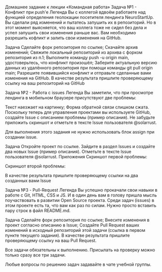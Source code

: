 Домашнее задание к лекции «Командная работа»
Задача №1 - Конфликт при push'е
Легенда
Вы с коллегой вдвоём работаете над функцией определения геолокации посетителя лендинга NeuroStartUp. Вы сделали ряд изменений и пытатесь запушить их в репозиторий. Но в этот момент выясняется, что ваш коллега тоже не сидел без дела и успел запушить свои изменения раньше вас. Вам необходимо разрешить кофликт и залить свои изменения на GitHub.

Задача
Сделайте форк репозитория по ссылке;
Скачайте архив изменений;
Свяжите локальный репозиторий из архива с форком репозитория из п.1;
Выполните команду push -u origin main, удостоверьтесь, что конфликт произошёл;
Заберите актуальную версию данных из удалённого репозитория при помощи команды git pull origin main;
Разрешите появившийся конфликт и отправьте сделанные вами изменения на GitHub.
В качестве результата пришлите проверяющему ссылку на ваш репозиторий на GitHub

Задача №2 - Работа с issues
Легенда
Вы заметили, что при просмотре лендинга в мобильном браузере присутствуют две проблемы:

Текст наезжает на картинку;
Форма обратной связи слишком сжата.
Поскольку теперь для управления проектами вы используете GitHub, создайте Issue с описанием проблемы (пример описания). Не забудьте приложить скриншот и отметьте в тексте Issue пользователя @solarrust.

Для выполнения этого задания не нужно использовать блок assign при создании issue.

Задача
Откройте проект по ссылке.
Зайдите в раздел Issues и создайте два новых Issue (пример описания).
Отметьте в тексте Issue пользователя @solarrust.
Приложения
Скриншот первой проблемы: 

Скриншот второй проблемы: 

В качестве результата пришлите проверяющему ссылки на два созданных вами Issue

Задача №3 - Pull-Request
Легенда
Вы успешно прокачали свои навыки в работе с Git, HTML, CSS и JS. И в один день вам в голову пришла мысль поучаствовать в развитии Open Source проекта. Среди задач (issues) в этом проекте есть та, что вам как раз по силам. Нужно просто вставить пару строк в файл README.md.

Задача
Сделайте форк репозитория по ссылке;
Внесите изменения в проект согласно описанию в Issue;
Создайте Pull Request ваших изменений в исходный репозиторий этой задачи (ссылка в первом пункте текущего задания).
В качестве результата пришлите проверяющему ссылку на ваш Pull Request.

Все задачи обязательны к выполнению. Присылать на проверку можно только сразу все три задачи.

Любые вопросы по решению задач задавайте в чате учебной группы.
